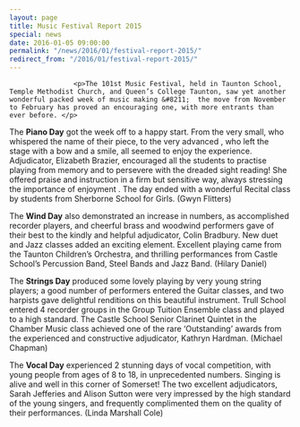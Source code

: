 ```yaml
---
layout: page
title: Music Festival Report 2015
special: news
date: 2016-01-05 09:00:00
permalink: "/news/2016/01/festival-report-2015/"
redirect_from: "/2016/01/festival-report-2015/"
---
```

<section>

                    
                    <p>The 101st Music Festival, held in Taunton School, Temple Methodist Church, and Queen’s College Taunton, saw yet another wonderful packed week of music making &#8211;  the move from November to February has proved an encouraging one, with more entrants than ever before. </p>
<p>The <strong>Piano Day</strong> got the week off to a happy start. From the very small, who whispered the name of their piece, to the very advanced , who left the stage with a bow and a smile, all seemed to enjoy the experience. Adjudicator, Elizabeth Brazier, encouraged all the students to practise playing from memory and to persevere with the dreaded sight reading! She offered praise and instruction in a firm but sensitive way, always stressing the importance of enjoyment .  The day ended with a wonderful Recital class by students from Sherborne School for Girls.  (Gwyn Flitters)</p>
<p>The <strong>Wind Day</strong> also demonstrated an increase in numbers, as accomplished recorder players, and cheerful brass and woodwind performers gave of their best to the kindly and helpful adjudicator, Colin Bradbury. New duet and Jazz classes added an exciting  element.  Excellent playing came from the Taunton Children’s Orchestra, and thrilling performances from Castle School’s Percussion Band, Steel Bands and Jazz Band.    (Hilary Daniel)  </p>
<p>The <strong>Strings Day</strong> produced some lovely playing by very young string players; a good number of performers entered the Guitar classes, and two harpists gave delightful renditions on this beautiful instrument.  Trull School entered 4 recorder groups in the Group Tuition Ensemble class and played to a high standard. The Castle School Senior Clarinet Quintet in the Chamber Music class achieved one of the rare ‘Outstanding’ awards from the experienced and constructive adjudicator, Kathryn Hardman. (Michael Chapman)</p>
<p>The <strong>Vocal Day</strong> experienced 2 stunning days of vocal competition, with young people from ages of 8 to 18, in unprecedented numbers.  Singing is alive and well in this corner of Somerset!  The two excellent adjudicators, Sarah Jefferies and Alison Sutton were very impressed by the high standard of the young singers, and frequently complimented them on the quality of their performances. (Linda Marshall Cole)</p>

                
</section>
